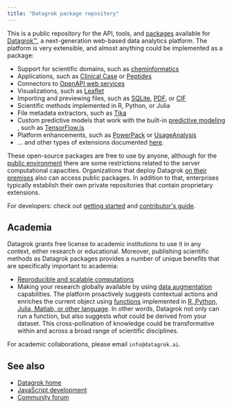 ```yaml
---
title: "Datagrok package repository"
---
```


This is a public repository for the API, tools, and [packages](https://datagrok.ai/help/develop/develop#packages)
available for [Datagrok™](https://datagrok.ai), a next-generation web-based data analytics platform. The platform is
very extensible, and almost anything could be implemented as a package:

* Support for scientific domains, such
  as [cheminformatics](https://github.com/datagrok-ai/public/tree/master/packages/Chem/README.md)
* Applications, such
  as [Clinical Case](https://github.com/datagrok-ai/public/tree/master/packages/ClinicalCase/README.md)
  or [Peptides](https://github.com/datagrok-ai/public/tree/master/packages/Peptides/README.md)
* Connectors to [OpenAPI web services](https://github.com/datagrok-ai/public/tree/master/packages/Swaggers)
* Visualizations, such as [Leaflet](https://github.com/datagrok-ai/public/tree/master/packages/Leaflet/README.md)
* Importing and previewing files, such as
  [SQLite](https://github.com/datagrok-ai/public/tree/master/packages/SQLite),
  [PDF](https://github.com/datagrok-ai/public/tree/master/packages/PdfViewer/README.md), or
  [CIF](https://github.com/datagrok-ai/public/tree/master/packages/NglViewer/README.md)
* Scientific methods implemented in R, Python, or Julia
* File metadata extractors, such as [Tika](https://github.com/datagrok-ai/public/tree/master/packages/Tika/README.md)
* Custom predictive models that work with the built-in [predictive modeling](../learn/predictive-modeling.md)
  , such as [TensorFlow.js](https://github.com/datagrok-ai/public/tree/master/packages/TensorFlow.js/README.md)
* Platform enhancements, such
  as [PowerPack](https://github.com/datagrok-ai/public/tree/master/packages/PowerPack/README.md)
  or [UsageAnalysis](https://github.com/datagrok-ai/public/tree/master/packages/UsageAnalysis)
* ... and other types of extensions documented [here](../develop/packages/extensions.md).

These open-source packages are free to use by anyone, although for the [public environment](https://public.datagrok.ai)
there are some restrictions related to the server computational capacities. Organizations that deploy Datagrok
[on their premises](../develop/admin/deploy.md) also can access public packages. In addition to that, enterprises
typically establish their own private repositories that contain proprietary extensions.

For developers: check out [getting started](../develop/develop.md)
and [contributor's guide](https://github.com/datagrok-ai/public/tree/master/CONTRIB.md).

## Academia

Datagrok grants free license to academic institutions to use it in any context, either research or educational.
Moreover, publishing scientific methods as Datagrok packages provides a number of unique benefits that are specifically
important to academia:

* [Reproducible and scalable computations](../compute/compute.md)
* Making your research globally available by using [data augmentation](../discover/data-augmentation.md) capabilities.
  The platform proactively suggests contextual actions and enriches the current object
  using [functions](../datagrok/functions/functions.md)
  implemented in [R, Python, Julia, Matlab, or other language](../compute/scripting.md). In other words, Datagrok not
  only can run a function, but also suggests _what_ could be derived from your dataset. This cross-pollination of
  knowledge could be transformative within and across a broad range of scientific disciplines.

For academic collaborations, please email `info@datagrok.ai`.

## See also

* [Datagrok home](https://datagrok.ai/)
* [JavaScript development](../develop/develop.md)
* [Community forum](https://community.datagrok.ai/)
